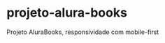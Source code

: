 # projeto-alura-books
 Projeto AluraBooks, responsividade com mobile-first

 <!-- https://www.figma.com/file/sSMbIqKaGBd66Y8roxTk2p/AluraBooks?node-id=37-94 -->
